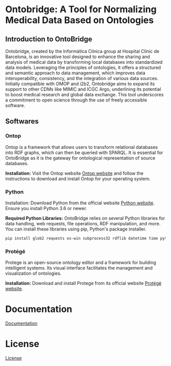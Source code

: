 # Ontobridge: A Tool for Normalizing Medical Data Based on Ontologies

## Introduction to OntoBridge
Ontobridge, created by the Informàtica Clínica group at Hospital Clínic de Barcelona, is an innovative tool designed to enhance the sharing and analysis of medical data by transforming local databases into standardized data models. Leveraging the principles of ontologies, it offers a structured and semantic approach to data management, which improves data interoperability, consistency, and the integration of various data sources. Initially compatible with OMOP and i2b2, Ontobridge aims to expand its support to other CDMs like MIMIC and ICGC Argo, underlining its potential to boost medical research and global data exchange. This tool underscores a commitment to open science through the use of freely accessible software.

## Softwares

### Ontop
Ontop is a framework that allows users to transform relational databases into RDF graphs, which can then be queried with SPARQL. It is essential for OntoBridge as it is the gateway for ontological representation of source databases.

**Installation:** Visit the Ontop website [Ontop website](https://ontop.inf.unibz.it/) and follow the instructions to download and install Ontop for your operating system.

### Python
Installation: Download Python from the official website [Python website](https://www.python.org/downloads/). Ensure you install Python 3.6 or newer.

**Required Python Libraries:** OntoBridge relies on several Python libraries for data handling, web requests, file operations, RDF manipulation, and more. You can install these libraries using pip, Python's package installer.
```bash
pip install glob2 requests os-win subprocess32 rdflib datetime time python-csv SPARQLWrapper pandas
```

### Protégé
Protege is an open-source ontology editor and a framework for building intelligent systems. Its visual interface facilitates the management and visualization of ontologies.

**Installation:** Download and install Protege from its official website [Protégé website](https://protege.stanford.edu/).

# Documentation

[Documentation](Documentation/documentation.md)

# License

[License](License/License.txt)
